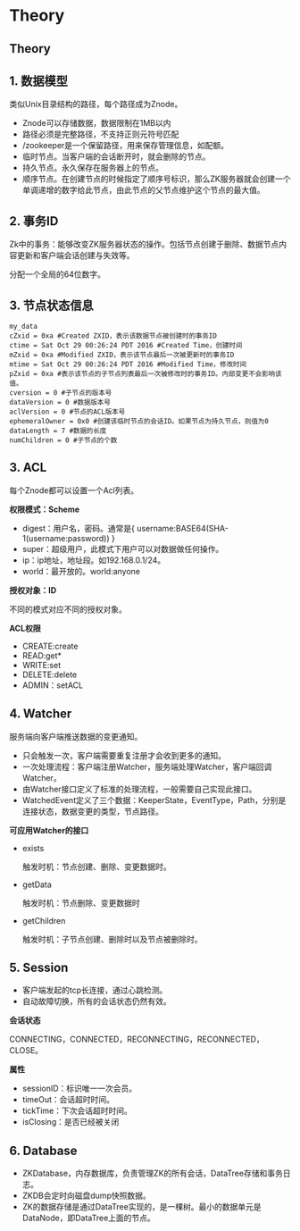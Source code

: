 # Theory

## Theory

## 1. 数据模型

类似Unix目录结构的路径，每个路径成为Znode。

* Znode可以存储数据，数据限制在1MB以内
* 路径必须是完整路径，不支持正则元符号匹配
* /zookeeper是一个保留路径，用来保存管理信息，如配额。
* 临时节点。当客户端的会话断开时，就会删除的节点。
* 持久节点。永久保存在服务器上的节点。
* 顺序节点。在创建节点的时候指定了顺序号标识，那么ZK服务器就会创建一个单调递增的数字给此节点，由此节点的父节点维护这个节点的最大值。

## 2. 事务ID

Zk中的事务：能够改变ZK服务器状态的操作。包括节点创建于删除、数据节点内容更新和客户端会话创建与失效等。

分配一个全局的64位数字。

## 3. 节点状态信息

```text
my_data
cZxid = 0xa #Created ZXID，表示该数据节点被创建时的事务ID
ctime = Sat Oct 29 00:26:24 PDT 2016 #Created Time，创建时间
mZxid = 0xa #Modified ZXID，表示该节点最后一次被更新时的事务ID
mtime = Sat Oct 29 00:26:24 PDT 2016 #Modified Time，修改时间
pZxid = 0xa #表示该节点的子节点列表最后一次被修改时的事务ID。内部变更不会影响该值。
cversion = 0 #子节点的版本号
dataVersion = 0 #数据版本号
aclVersion = 0 #节点的ACL版本号
ephemeralOwner = 0x0 #创建该临时节点的会话ID。如果节点为持久节点，则值为0
dataLength = 7 #数据的长度
numChildren = 0 #子节点的个数
```

## 3. ACL

每个Znode都可以设置一个Acl列表。

**权限模式：Scheme**

* digest：用户名，密码。通常是{ username:BASE64\(SHA-1\(username:password\)\) }
* super：超级用户，此模式下用户可以对数据做任何操作。
* ip：ip地址，地址段。如192.168.0.1/24。
* world：最开放的。world:anyone

**授权对象：ID**

不同的模式对应不同的授权对象。

**ACL权限**

* CREATE:create
* READ:get\*
* WRITE:set
* DELETE:delete
* ADMIN：setACL

## 4. Watcher

服务端向客户端推送数据的变更通知。

* 只会触发一次，客户端需要重复注册才会收到更多的通知。
* 一次处理流程：客户端注册Watcher，服务端处理Watcher，客户端回调Watcher。
* 由Watcher接口定义了标准的处理流程，一般需要自己实现此接口。
* WatchedEvent定义了三个数据：KeeperState，EventType，Path，分别是连接状态，数据变更的类型，节点路径。

**可应用Watcher的接口**

* exists

  触发时机：节点创建、删除、变更数据时。

* getData

  触发时机：节点删除、变更数据时

* getChildren

  触发时机：子节点创建、删除时以及节点被删除时。

## 5. Session

* 客户端发起的tcp长连接，通过心跳检测。
* 自动故障切换，所有的会话状态仍然有效。

**会话状态**

CONNECTING，CONNECTED，RECONNECTING，RECONNECTED，CLOSE。

**属性**

* sessionID：标识唯一一次会员。
* timeOut：会话超时时间。
* tickTime：下次会话超时时间。
* isClosing：是否已经被关闭

## 6. Database

* ZKDatabase，内存数据库，负责管理ZK的所有会话，DataTree存储和事务日志。
* ZKDB会定时向磁盘dump快照数据。
* ZK的数据存储是通过DataTree实现的，是一棵树。最小的数据单元是DataNode，即DataTree上面的节点。

